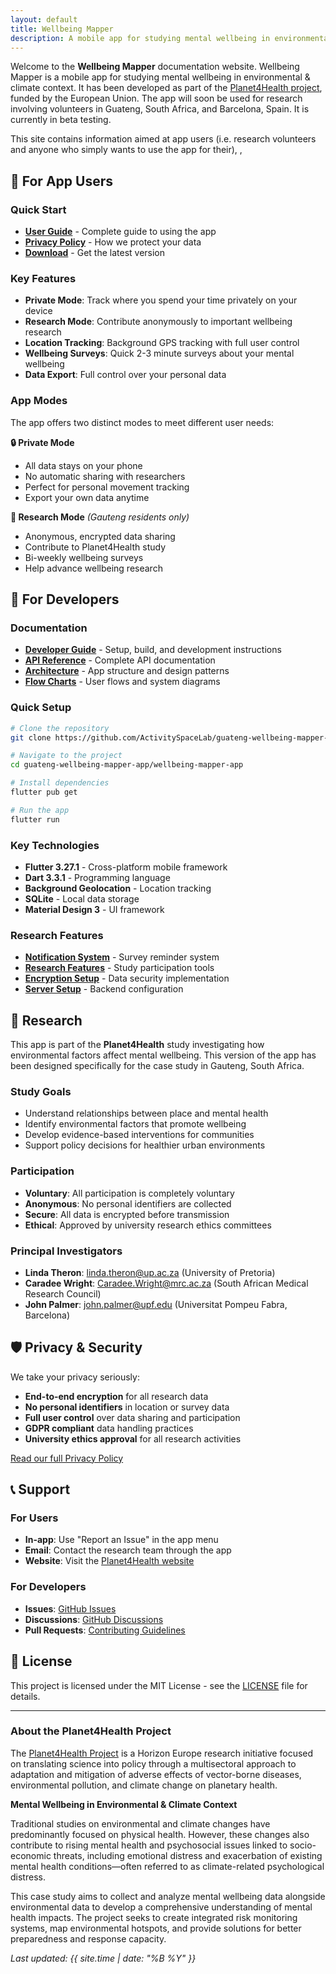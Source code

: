 ```yaml
---
layout: default
title: Wellbeing Mapper
description: A mobile app for studying mental wellbeing in environmental & climate context
---
```


Welcome to the **Wellbeing Mapper** documentation website. Wellbeing Mapper is a mobile app for studying mental wellbeing in environmental & climate context. It has been developed as part of the [Planet4Health project](https://planet4health.eu), funded by the European Union. The app will soon be used for research involving volunteers in Guateng, South Africa, and Barcelona, Spain. It is currently in beta testing.

This site contains information aimed at app users (i.e. research volunteers and anyone who simply wants to use the app for their), , 

## 📱 For App Users

### Quick Start
- **[User Guide](USER_GUIDE.md)** - Complete guide to using the app
- **[Privacy Policy](PRIVACY.md)** - How we protect your data
- **[Download](https://github.com/ActivitySpaceLab/guateng-wellbeing-mapper-app/releases)** - Get the latest version

### Key Features
- **Private Mode**: Track where you spend your time privately on your device
- **Research Mode**: Contribute anonymously to important wellbeing research
- **Location Tracking**: Background GPS tracking with full user control
- **Wellbeing Surveys**: Quick 2-3 minute surveys about your mental wellbeing
- **Data Export**: Full control over your personal data

### App Modes
The app offers two distinct modes to meet different user needs:

**🔒 Private Mode**
- All data stays on your phone
- No automatic sharing with researchers
- Perfect for personal movement tracking
- Export your own data anytime

**🔬 Research Mode** *(Gauteng residents only)*
- Anonymous, encrypted data sharing
- Contribute to Planet4Health study
- Bi-weekly wellbeing surveys
- Help advance wellbeing research

## 🔧 For Developers

### Documentation
- **[Developer Guide](DEVELOPER_GUIDE.md)** - Setup, build, and development instructions
- **[API Reference](API_REFERENCE.md)** - Complete API documentation
- **[Architecture](ARCHITECTURE.md)** - App structure and design patterns
- **[Flow Charts](FLOW_CHARTS.md)** - User flows and system diagrams

### Quick Setup
```bash
# Clone the repository
git clone https://github.com/ActivitySpaceLab/guateng-wellbeing-mapper-app.git

# Navigate to the project
cd guateng-wellbeing-mapper-app/wellbeing-mapper-app

# Install dependencies
flutter pub get

# Run the app
flutter run
```

### Key Technologies
- **Flutter 3.27.1** - Cross-platform mobile framework
- **Dart 3.3.1** - Programming language
- **Background Geolocation** - Location tracking
- **SQLite** - Local data storage
- **Material Design 3** - UI framework

### Research Features
- **[Notification System](NOTIFICATION_FEATURE_SUMMARY.md)** - Survey reminder system
- **[Research Features](RESEARCH_FEATURES_SUMMARY.md)** - Study participation tools
- **[Encryption Setup](ENCRYPTION_SETUP.md)** - Data security implementation
- **[Server Setup](SERVER_SETUP.md)** - Backend configuration

## 🔬 Research

This app is part of the **Planet4Health** study investigating how environmental factors affect mental wellbeing. This version of the app has been designed specifically for the case study in Gauteng, South Africa.

### Study Goals
- Understand relationships between place and mental health
- Identify environmental factors that promote wellbeing
- Develop evidence-based interventions for communities
- Support policy decisions for healthier urban environments

### Participation
- **Voluntary**: All participation is completely voluntary
- **Anonymous**: No personal identifiers are collected
- **Secure**: All data is encrypted before transmission
- **Ethical**: Approved by university research ethics committees

### Principal Investigators
- **Linda Theron**: linda.theron@up.ac.za (University of Pretoria)
- **Caradee Wright**: Caradee.Wright@mrc.ac.za (South African Medical Research Council)
- **John Palmer**: john.palmer@upf.edu (Universitat Pompeu Fabra, Barcelona)


## 🛡️ Privacy & Security

We take your privacy seriously:

- **End-to-end encryption** for all research data
- **No personal identifiers** in location or survey data
- **Full user control** over data sharing and participation
- **GDPR compliant** data handling practices
- **University ethics approval** for all research activities

[Read our full Privacy Policy](PRIVACY.md)

## 📞 Support

### For Users
- **In-app**: Use "Report an Issue" in the app menu
- **Email**: Contact the research team through the app
- **Website**: Visit the [Planet4Health website](https://planet4health.eu)

### For Developers
- **Issues**: [GitHub Issues](https://github.com/ActivitySpaceLab/guateng-wellbeing-mapper-app/issues)
- **Discussions**: [GitHub Discussions](https://github.com/ActivitySpaceLab/guateng-wellbeing-mapper-app/discussions)
- **Pull Requests**: [Contributing Guidelines](DEVELOPER_GUIDE.md#contributing)

## 📄 License

This project is licensed under the MIT License - see the [LICENSE](../LICENSE) file for details.

---

### About the Planet4Health Project

The [Planet4Health Project](https://planet4health.eu) is a Horizon Europe research initiative focused on translating science into policy through a multisectoral approach to adaptation and mitigation of adverse effects of vector-borne diseases, environmental pollution, and climate change on planetary health.

**Mental Wellbeing in Environmental & Climate Context**

Traditional studies on environmental and climate changes have predominantly focused on physical health. However, these changes also contribute to rising mental health and psychosocial issues linked to socio-economic threats, including emotional distress and exacerbation of existing mental health conditions—often referred to as climate-related psychological distress.

This case study aims to collect and analyze mental wellbeing data alongside environmental data to develop a comprehensive understanding of mental health impacts. The project seeks to create integrated risk monitoring systems, map environmental hotspots, and provide solutions for better preparedness and response capacity.

*Last updated: {{ site.time | date: "%B %Y" }}*
